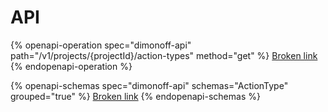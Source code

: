 # API



{% openapi-operation spec="dimonoff-api" path="/v1/projects/{projectId}/action-types" method="get" %}
[Broken link](broken-reference)
{% endopenapi-operation %}

{% openapi-schemas spec="dimonoff-api" schemas="ActionType" grouped="true" %}
[Broken link](broken-reference)
{% endopenapi-schemas %}



